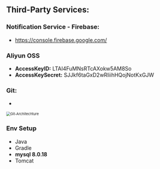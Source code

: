 ## Third-Party Services:

### Notification Service - Firebase:

- https://console.firebase.google.com/



### Aliyun OSS

- **AccessKeyID:** LTAI4FuMNsRTcAXokw5AM8So 
- **AccessKeySecret:** SJJkf6taGxD2wRIiihHQojNotKxGJW



### Git:

- 

<img src="/Users/Ethan/Desktop/Fannibals.github.io/project/IM_Android/Git-Architechture.png" alt="Git-Architechture" style="zoom:67%;" />

### Env Setup

- Java 
- Gradle
- **mysql 8.0.18**
- Tomcat
